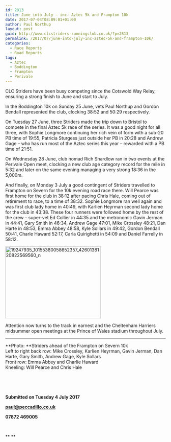 ```yaml
---
id: 2813
title: June into July – inc. Aztec 5k and Frampton 10k
date: 2017-07-04T08:09:01+01:00
author: Paul Northup
layout: post
guid: http://www.clcstriders-runningclub.co.uk/?p=2813
permalink: /2017/07/june-into-july-inc-aztec-5k-and-frampton-10k/
categories:
  - Race Reports
  - Road Reports
tags:
  - Aztec
  - Boddington
  - Frampton
  - Perivale
---
```

CLC Striders have been busy competing since the Cotswold Way Relay, ensuring a strong finish to June and start to July.

In the Boddington 10k on Sunday 25 June, vets Paul Northup and Gordon Bendall represented the club, clocking 38:52 and 50:29 respectively.

On Tuesday 27 June, three Striders made the trip down to Bristol to compete in the final Aztec 5k race of the series. It was a good night for all three, with Sophie Longmore continuing her rich vein of form with a sub-20 PB time of 19:55, Patricia Sturgess just outside her PB in 20:28 and Andrew Gage – who has run most of the Aztec series this year – rewarded with a PB time of 21:51.

On Wednesday 28 June, club nomad Rich Shardlow ran in two events at the Perivale Open meet, clocking a new club age category record for the mile in 5:32 and later on the same evening managing a very strong 18:36 in the 5,000m.

And finally, on Monday 3 July a good contingent of Striders travelled to Frampton on Severn for the 10k evening road race there. Will Pearce was first home for the club in 38:12 after pacing Chris Hale, coming out of retirement to race, to a time of 38:32. Sophie Longmore ran well again and was first club lady home in 40:49, with Karlien Heyrman second lady home for the club in 43:38. These four runners were followed home by the rest of the crew – super-vet Ed Collier in 44:35 and the metronomic Gavin Jerman in 44:41, Gary Smith in 46:34, Andrew Gage 47:01, Mike Crossley 48:21, Dan Harte in 48:53, Emma Abbey 48:58, Kyle Sollars in 49:42, Gordon Bendall 50:41, Charle Haward 52:17, Carla Quirighetti in 54:09 and Daniel Farrelly in 58:12.

[<img class="alignnone size-medium wp-image-2815" src="http://www.clcstriders-runningclub.co.uk/wplive/wp-content/uploads/2017/07/19247935_10155380058652357_4260138120822569560_n-300x225.jpg" alt="19247935_10155380058652357_4260138120822569560_n" width="300" height="225" srcset="http://www.clcstriders-runningclub.co.uk/wplive/wp-content/uploads/2017/07/19247935_10155380058652357_4260138120822569560_n-300x225.jpg 300w, http://www.clcstriders-runningclub.co.uk/wplive/wp-content/uploads/2017/07/19247935_10155380058652357_4260138120822569560_n-768x576.jpg 768w, http://www.clcstriders-runningclub.co.uk/wplive/wp-content/uploads/2017/07/19247935_10155380058652357_4260138120822569560_n.jpg 960w" sizes="(max-width: 300px) 100vw, 300px" />](http://www.clcstriders-runningclub.co.uk/wplive/wp-content/uploads/2017/07/19247935_10155380058652357_4260138120822569560_n.jpg)

Attention now turns to the track in earnest and the Cheltenham Harriers midsummer open meetings at the Prince of Wales stadium throughout July.

* * *

**Photo: **Striders ahead of the Frampton on Severn 10k  
Left to right back row: Mike Crossley, Karlien Heyrman, Gavin Jerman, Dan Harte, Gary Smith, Andrew Gage, Kyle Sollars  
Front row: Emma Abbey and Charlie Haward  
Kneeling: Will Pearce and Chris Hale

&nbsp;

&nbsp;

**Submitted on Tuesday 4 July 2017**

[**paul@peccadillo.co.uk**](mailto:paul@peccadillo.co.uk)

**07872 469005**

&nbsp;

** **
